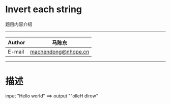 Invert each string
===========================
题目内容介绍

****

| Author | 马陈东            |
| ------ | ------------------- |
| E-mail | machendong@nhope.cn |

****

# 描述
input "Hello world" ==> output ""olleH dlrow"